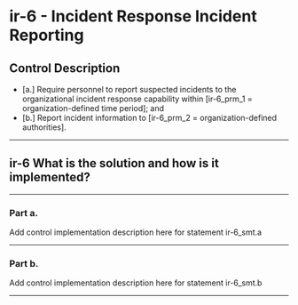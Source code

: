 # ir-6 - Incident Response Incident Reporting

## Control Description

- \[a.\] Require personnel to report suspected incidents to the organizational incident response capability within \[ir-6_prm_1 = organization-defined time period\]; and
- \[b.\] Report incident information to \[ir-6_prm_2 = organization-defined authorities\].

______________________________________________________________________

## ir-6 What is the solution and how is it implemented?

______________________________________________________________________

### Part a.

Add control implementation description here for statement ir-6_smt.a

______________________________________________________________________

### Part b.

Add control implementation description here for statement ir-6_smt.b

______________________________________________________________________

